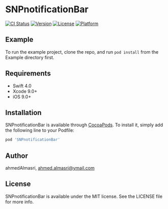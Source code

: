 # SNPnotificationBar

[![CI Status](https://img.shields.io/travis/ahmedAlmasri/SNPnotificationBar.svg?style=flat)](https://travis-ci.org/ahmedAlmasri/SNPnotificationBar)
[![Version](https://img.shields.io/cocoapods/v/SNPnotificationBar.svg?style=flat)](https://cocoapods.org/pods/SNPnotificationBar)
[![License](https://img.shields.io/cocoapods/l/SNPnotificationBar.svg?style=flat)](https://cocoapods.org/pods/SNPnotificationBar)
[![Platform](https://img.shields.io/cocoapods/p/SNPnotificationBar.svg?style=flat)](https://cocoapods.org/pods/SNPnotificationBar)


## Example

To run the example project, clone the repo, and run `pod install` from the Example directory first.

## Requirements
* Swift 4.0
* Xcode 9.0+
* iOS 9.0+

## Installation

SNPnotificationBar is available through [CocoaPods](https://cocoapods.org). To install
it, simply add the following line to your Podfile:

```ruby
pod 'SNPnotificationBar'
```

## Author

ahmedAlmasri, ahmed.almasri@ymail.com

## License

SNPnotificationBar is available under the MIT license. See the LICENSE file for more info.
